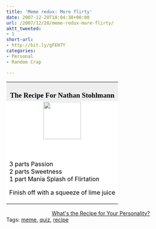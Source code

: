 ```yaml
---
title: 'Meme redux: More flirty'
date: 2007-12-28T18:04:38+00:00
url: /2007/12/28/meme-redux-more-flirty/
aktt_tweeted:
- 1
short-url:
- http://bit.ly/gFEH7Y
categories:
- Personal
- Random Crap

---
```

<div class='microid-mailto+http:sha1:dd95d2a06a6731275976abf4c1c1c0669328104a'>
<table width=350 align=center border=0 cellspacing=0 cellpadding=2> 

<tr>
<td bgcolor="#EEEEEE" align=center> <font face="Georgia, Times New Roman, Times, serif" style='color:black; font-size: 14pt;'><br /> <strong>The Recipe For Nathan Stohlmann</strong><br /> </font></td>
</tr>

<tr>
<td bgcolor="#FFFFFF">
<center>
<img src="http://www.blogthingsimages.com/whatstherecipeforyourpersonalityquiz/drink.gif" height="100" width="100" />
</center>

<br /> <font color="#000000"><br /> 3 parts Passion<br /> 2 parts Sweetness<br /> 1 part Mania 
Splash of Flirtation

Finish off with a squeeze of lime juice<br /> </font></td> </tr> </table> 

<div align="center">
<a href="http://www.blogthings.com/whatstherecipeforyourpersonalityquiz/">What's the Recipe for Your Personality?</a>
</div></div> 

<div class="st-post-tags">
Tags: <a href="http://www.cavort.org/tag/meme/" title="meme" rel="tag">meme</a>, <a href="http://www.cavort.org/tag/quiz/" title="quiz" rel="tag">quiz</a>, <a href="http://www.cavort.org/tag/recipe/" title="recipe" rel="tag">recipe</a><br />
</div>